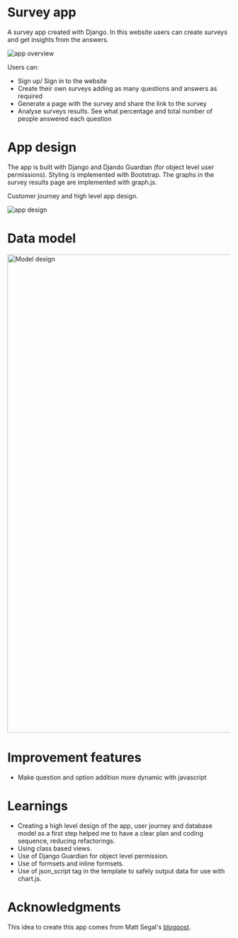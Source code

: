 # Survey app
A survey app created with Django. In this website users can create surveys and get insights from the answers.

![app overview](https://github.com/cr1deg0/survey_app/assets/86016298/38d6900b-d52d-443c-a33f-54bca1ae105f)

Users can:

- Sign up/ Sign in to the website
- Create their own surveys adding as many questions and answers as required
- Generate a page with the survey and share the link to the survey
- Analyse surveys results. See what percentage and total number of people answered each question

# App design

The app is built with Django and Djando Guardian (for object level user permissions). Styling is implemented with Bootstrap.
The graphs in the survey results page are implemented with graph.js.

Customer journey and high level app design.

![app design](https://github.com/cr1deg0/survey_app/assets/86016298/a2c59830-8d21-4b09-ad45-d402044798d7)

# Data model

<img width="1077" alt="Model design" src="https://github.com/cr1deg0/survey_app/assets/86016298/c0969160-d8ee-4443-80b7-66e805fb4d02">

# Improvement features

- Make question and option addition more dynamic with javascript

# Learnings

- Creating a high level design of the app, user journey and database model as a first step helped me to have a clear plan and coding sequence, reducing refactorings.
- Using class based views.
- Use of Django Guardian for object level permission.
- Use of formsets and inline formsets.
- Use of json_script tag in the template to safely output data for use with chart.js.

# Acknowledgments

This idea to create this app comes from Matt Segal's [blogpost](https://mattsegal.dev/django-survey-project.html).

